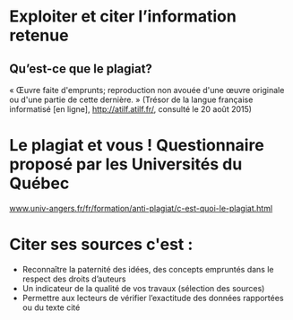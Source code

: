 # Exploiter et citer l’information retenue

## Qu’est-ce que le plagiat?

« Œuvre faite d'emprunts; reproduction non avouée d'une œuvre originale ou d'une partie de cette dernière. » 
(Trésor de la langue française informatisé [en ligne], http://atilf.atilf.fr/, consulté le 20 août 2015)


# Le plagiat et vous !  Questionnaire proposé par  les Universités du Québec

www.univ-angers.fr/fr/formation/anti-plagiat/c-est-quoi-le-plagiat.html


# Citer ses sources c'est :

- Reconnaître la paternité des idées, des concepts empruntés dans le respect des droits d’auteurs
- Un indicateur de la qualité de vos travaux (sélection des sources)
- Permettre aux lecteurs de vérifier l’exactitude des données rapportées ou du texte cité

